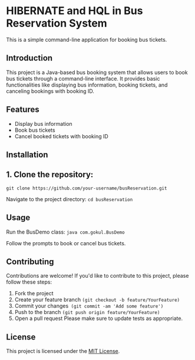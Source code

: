 # HIBERNATE and HQL in Bus Reservation System 

This is a simple command-line application for booking bus tickets.

## Introduction

This project is a Java-based bus booking system that allows users to book bus tickets through a command-line interface. It provides basic functionalities like displaying bus information, booking tickets, and canceling bookings with booking ID.

## Features

- Display bus information
- Book bus tickets
- Cancel booked tickets with booking ID

## Installation

## 1. Clone the repository:

`
git clone https://github.com/your-username/busReservation.git
`

Navigate to the project directory:
`
cd busReservation
`


## Usage
Run the BusDemo class:
`
java com.gokul.BusDemo
`

Follow the prompts to book or cancel bus tickets.
## Contributing
Contributions are welcome! If you'd like to contribute to this project, please follow these steps:

1. Fork the project
2. Create your feature branch `(git checkout -b feature/YourFeature)`
3. Commit your changes` (git commit -am 'Add some feature')`
4. Push to the branch `(git push origin feature/YourFeature)`
5. Open a pull request
Please make sure to update tests as appropriate.

## License
This project is licensed under the [MIT License](https://github.com/gokulgajapathi/BusReservation/blob/main/LICENSE).
